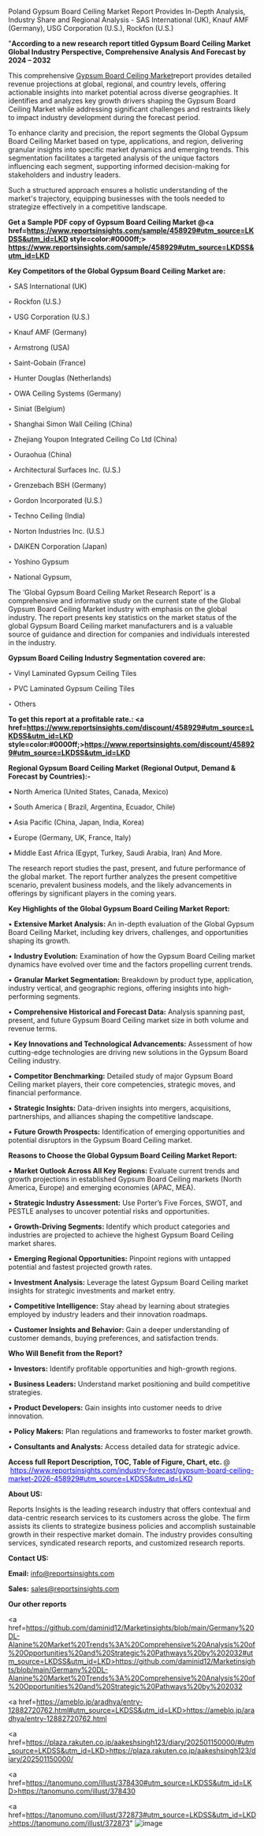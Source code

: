 Poland Gypsum Board Ceiling Market Report Provides In-Depth Analysis, Industry Share and Regional Analysis - SAS International (UK), Knauf AMF (Germany), USG Corporation (U.S.), Rockfon (U.S.)

"<strong>According to a new research report titled Gypsum Board Ceiling Market Global Industry Perspective, Comprehensive Analysis And Forecast by 2024 – 2032</strong>

This comprehensive <a href=https://www.reportsinsights.com/sample/458929>Gypsum Board Ceiling Market</a>report provides detailed revenue projections at global, regional, and country levels, offering actionable insights into market potential across diverse geographies. It identifies and analyzes key growth drivers shaping the Gypsum Board Ceiling Market while addressing significant challenges and restraints likely to impact industry development during the forecast period.

To enhance clarity and precision, the report segments the Global Gypsum Board Ceiling Market based on type, applications, and region, delivering granular insights into specific market dynamics and emerging trends. This segmentation facilitates a targeted analysis of the unique factors influencing each segment, supporting informed decision-making for stakeholders and industry leaders.

Such a structured approach ensures a holistic understanding of the market's trajectory, equipping businesses with the tools needed to strategize effectively in a competitive landscape.

<strong>Get a Sample PDF copy of Gypsum Board Ceiling Market </strong><strong>@<a href=https://www.reportsinsights.com/sample/458929#utm_source=LKDSS&utm_id=LKD style=color:#0000ff;> https://www.reportsinsights.com/sample/458929#utm_source=LKDSS&utm_id=LKD</a></strong></font>

<strong>Key Competitors of the Global Gypsum Board Ceiling Market are:</strong>

‣ SAS International (UK)

‣ Rockfon (U.S.)

‣ USG Corporation (U.S.)

‣ Knauf AMF (Germany)

‣ Armstrong (USA)

‣ Saint-Gobain (France)

‣ Hunter Douglas (Netherlands)

‣ OWA Ceiling Systems (Germany)

‣ Siniat (Belgium)

‣ Shanghai Simon Wall Ceiling (China)

‣ Zhejiang Youpon Integrated Ceiling Co Ltd (China)

‣ Ouraohua (China)

‣ Architectural Surfaces Inc. (U.S.)

‣ Grenzebach BSH (Germany)

‣ Gordon Incorporated (U.S.)

‣ Techno Ceiling (India)

‣ Norton Industries Inc. (U.S.)

‣ DAIKEN Corporation (Japan)

‣ Yoshino Gypsum

‣ National Gypsum,

The ‘Global Gypsum Board Ceiling Market Research Report’ is a comprehensive and informative study on the current state of the Global Gypsum Board Ceiling Market industry with emphasis on the global industry. The report presents key statistics on the market status of the global Gypsum Board Ceiling market manufacturers and is a valuable source of guidance and direction for companies and individuals interested in the industry.

<strong>Gypsum Board Ceiling Industry Segmentation covered are:</strong>

‣ Vinyl Laminated Gypsum Ceiling Tiles

‣ PVC Laminated Gypsum Ceiling Tiles

‣ Others

<strong>To get this report at a profitable rate.: <a href=https://www.reportsinsights.com/discount/458929#utm_source=LKDSS&utm_id=LKD style=color:#0000ff;>https://www.reportsinsights.com/discount/458929#utm_source=LKDSS&utm_id=LKD</a></strong></font>

<strong>Regional Gypsum Board Ceiling Market (Regional Output, Demand &amp; Forecast by Countries):-</strong>

• North America (United States, Canada, Mexico)

• South America ( Brazil, Argentina, Ecuador, Chile)

• Asia Pacific (China, Japan, India, Korea)

• Europe (Germany, UK, France, Italy)

• Middle East Africa (Egypt, Turkey, Saudi Arabia, Iran) And More.

The research report studies the past, present, and future performance of the global market. The report further analyzes the present competitive scenario, prevalent business models, and the likely advancements in offerings by significant players in the coming years.

<strong>Key Highlights of the Global Gypsum Board Ceiling Market Report:</strong>

• <strong>Extensive Market Analysis:</strong> An in-depth evaluation of the Global Gypsum Board Ceiling Market, including key drivers, challenges, and opportunities shaping its growth.

• <strong>Industry Evolution:</strong> Examination of how the Gypsum Board Ceiling market dynamics have evolved over time and the factors propelling current trends.

• <strong>Granular Market Segmentation:</strong> Breakdown by product type, application, industry vertical, and geographic regions, offering insights into high-performing segments.

• <strong>Comprehensive Historical and Forecast Data:</strong> Analysis spanning past, present, and future Gypsum Board Ceiling market size in both volume and revenue terms.

• <strong>Key Innovations and Technological Advancements:</strong> Assessment of how cutting-edge technologies are driving new solutions in the Gypsum Board Ceiling industry.

• <strong>Competitor Benchmarking:</strong> Detailed study of major Gypsum Board Ceiling market players, their core competencies, strategic moves, and financial performance.

• <strong>Strategic Insights:</strong> Data-driven insights into mergers, acquisitions, partnerships, and alliances shaping the competitive landscape.

• <strong>Future Growth Prospects:</strong> Identification of emerging opportunities and potential disruptors in the Gypsum Board Ceiling market.

<strong>Reasons to Choose the Global Gypsum Board Ceiling Market Report:</strong>

• <strong>Market Outlook Across All Key Regions:</strong> Evaluate current trends and growth projections in established Gypsum Board Ceiling markets (North America, Europe) and emerging economies (APAC, MEA).

• <strong>Strategic Industry Assessment:</strong> Use Porter’s Five Forces, SWOT, and PESTLE analyses to uncover potential risks and opportunities.

• <strong>Growth-Driving Segments:</strong> Identify which product categories and industries are projected to achieve the highest Gypsum Board Ceiling market shares.

• <strong>Emerging Regional Opportunities:</strong> Pinpoint regions with untapped potential and fastest projected growth rates.

• <strong>Investment Analysis:</strong> Leverage the latest Gypsum Board Ceiling market insights for strategic investments and market entry.

• <strong>Competitive Intelligence:</strong> Stay ahead by learning about strategies employed by industry leaders and their innovation roadmaps.

• <strong>Customer Insights and Behavior:</strong> Gain a deeper understanding of customer demands, buying preferences, and satisfaction trends.

<strong>Who Will Benefit from the Report?</strong>

• <strong>Investors:</strong> Identify profitable opportunities and high-growth regions.

• <strong>Business Leaders:</strong> Understand market positioning and build competitive strategies.

• <strong>Product Developers:</strong> Gain insights into customer needs to drive innovation.

• <strong>Policy Makers:</strong> Plan regulations and frameworks to foster market growth.

• <strong>Consultants and Analysts:</strong> Access detailed data for strategic advice.
</ul>
<strong>Access full Report Description, TOC, Table of Figure, Chart, etc. </strong>@  <a href=https://www.reportsinsights.com/industry-forecast/gypsum-board-ceiling-market-2026-458929#utm_source=LKDSS&utm_id=LKD style=color:#0000ff;>https://www.reportsinsights.com/industry-forecast/gypsum-board-ceiling-market-2026-458929#utm_source=LKDSS&utm_id=LKD</a></font>

<strong><strong>About US</strong>:</strong>

Reports Insights is the leading research industry that offers contextual and data-centric research services to its customers across the globe. The firm assists its clients to strategize business policies and accomplish sustainable growth in their respective market domain. The industry provides consulting services, syndicated research reports, and customized research reports.

<strong>Contact US:</strong>

<p class=""""><b>Email:</b> <a href=mailto:info@reportsinsights.com>info@reportsinsights.com</a></p>
<p class=""""><b>Sales:</b> <a href=mailto:sales@reportsinsights.com>sales@reportsinsights.com</a></p>

<strong>Our other reports</strong>

<a href=https://github.com/daminid12/Marketinsights/blob/main/Germany%20DL-Alanine%20Market%20Trends%3A%20Comprehensive%20Analysis%20of%20Opportunities%20and%20Strategic%20Pathways%20by%202032#utm_source=LKDSS&utm_id=LKD>https://github.com/daminid12/Marketinsights/blob/main/Germany%20DL-Alanine%20Market%20Trends%3A%20Comprehensive%20Analysis%20of%20Opportunities%20and%20Strategic%20Pathways%20by%202032</a>

<a href=https://ameblo.jp/aradhya/entry-12882720762.html#utm_source=LKDSS&utm_id=LKD>https://ameblo.jp/aradhya/entry-12882720762.html</a>

<a href=https://plaza.rakuten.co.jp/aakeshsingh123/diary/202501150000/#utm_source=LKDSS&utm_id=LKD>https://plaza.rakuten.co.jp/aakeshsingh123/diary/202501150000/</a>

<a href=https://tanomuno.com/illust/378430#utm_source=LKDSS&utm_id=LKD>https://tanomuno.com/illust/378430</a>

<a href=https://tanomuno.com/illust/372873#utm_source=LKDSS&utm_id=LKD>https://tanomuno.com/illust/372873</a>"
![image](https://github.com/user-attachments/assets/ef7e9b2c-e524-4ef3-bc66-f02413bcf7c0)

